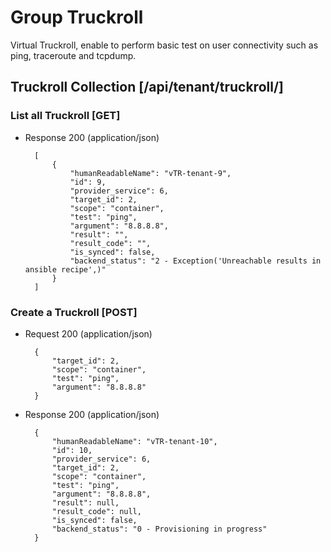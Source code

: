 # Group Truckroll

Virtual Truckroll, enable to perform basic test on user connectivity such as ping, traceroute and tcpdump.

## Truckroll Collection [/api/tenant/truckroll/]

### List all Truckroll [GET]

+ Response 200 (application/json)

        [
            {
                "humanReadableName": "vTR-tenant-9",
                "id": 9,
                "provider_service": 6,
                "target_id": 2,
                "scope": "container",
                "test": "ping",
                "argument": "8.8.8.8",
                "result": "",
                "result_code": "",
                "is_synced": false,
                "backend_status": "2 - Exception('Unreachable results in ansible recipe',)"
            }
        ]

### Create a Truckroll [POST]

+ Request 200 (application/json)

        {
            "target_id": 2,
            "scope": "container",
            "test": "ping",
            "argument": "8.8.8.8"
        }

+ Response 200 (application/json)

        {
            "humanReadableName": "vTR-tenant-10",
            "id": 10,
            "provider_service": 6,
            "target_id": 2,
            "scope": "container",
            "test": "ping",
            "argument": "8.8.8.8",
            "result": null,
            "result_code": null,
            "is_synced": false,
            "backend_status": "0 - Provisioning in progress"
        }


